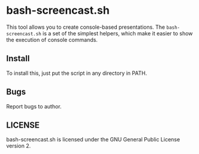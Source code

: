 bash-screencast.sh
==================

This tool allows you to create console-based presentations. The `bash-screencast.sh` is a set of the simplest helpers,
which make it easier to show the execution of console commands.

Install
-------

To install this, just put the script in any directory in PATH.

Bugs
----

Report bugs to author.

LICENSE
-------

bash-screencast.sh is licensed under the GNU General Public License version 2.
